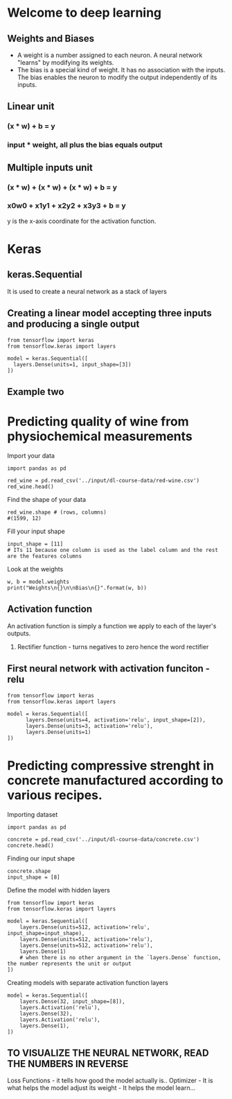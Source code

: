 # Welcome to deep learning

## Weights and Biases
* A weight is a number assigned to each neuron. A neural network "learns" by modifying its weights.
* The bias is a special kind of weight. It has no association with the inputs. The bias enables the neuron to modify the output independently of its inputs.

## Linear unit 
### (x * w) + b = y
### input * weight, all plus the bias equals output


## Multiple inputs unit
### (x * w) + (x * w) + (x * w) + b = y
### x0w0 + x1y1 + x2y2 + x3y3 + b = y

y is the x-axis coordinate for the activation function.

# Keras
## keras.Sequential
It is used to create a neural network as a stack of layers

## Creating a linear model accepting three inputs and producing a single output

```
from tensorflow import keras
from tensorflow.keras import layers

model = keras.Sequential([
  layers.Dense(units=1, input_shape=[3])
])
```

## Example two 
# Predicting quality of wine from physiochemical measurements

Import your data
```
import pandas as pd

red_wine = pd.read_csv('../input/dl-course-data/red-wine.csv')
red_wine.head()
```
Find the shape of your data
```
red_wine.shape # (rows, columns)
#(1599, 12)
```
Fill your input shape
```
input_shape = [11]
# ITs 11 because one column is used as the label column and the rest are the features columns
```

Look at the weights
```
w, b = model.weights
print("Weights\n{}\n\nBias\n{}".format(w, b))
```

## Activation function
An activation function is simply a function we apply to each of the layer's outputs.
1. Rectifier function - turns negatives to zero hence the word rectifier

## First neural network with activation funciton - relu

```
from tensorflow import keras
from tensorflow.keras import layers

model = keras.Sequential([
      layers.Dense(units=4, activation='relu', input_shape=[2]),
      layers.Dense(units=3, activation='relu'),
      layers.Dense(units=1)
])
```

# Predicting compressive strenght in concrete manufactured according to various recipes.
Importing dataset
```
import pandas as pd

concrete = pd.read_csv('../input/dl-course-data/concrete.csv')
concrete.head()
```

Finding our input shape
```
concrete.shape
input_shape = [8]
```

Define the model with hidden layers
```
from tensorflow import keras
from tensorflow.keras import layers

model = keras.Sequential([
    layers.Dense(units=512, activation='relu', input_shape=input_shape),
    layers.Dense(units=512, activation='relu'),
    layers.Dense(units=512, activation='relu'),
    layers.Dense(1)
    # when there is no other argument in the `layers.Dense` function, the number represents the unit or output
])
```

Creating models with separate activation function layers
```
model = keras.Sequential([
    layers.Dense(32, input_shape=[8]),
    layers.Activation('relu'),
    layers.Dense(32),
    layers.Activation('relu'),
    layers.Dense(1),
])
```
## TO VISUALIZE THE NEURAL NETWORK, READ THE NUMBERS IN REVERSE


Loss Functions - it tells how good the model actually is..
Optimizer - It is what helps the model adjust its weight - It helps the model learn...
